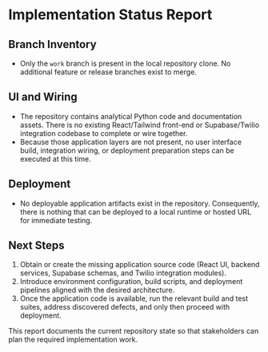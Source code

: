 # Implementation Status Report

## Branch Inventory
- Only the `work` branch is present in the local repository clone. No additional feature or release branches exist to merge.

## UI and Wiring
- The repository contains analytical Python code and documentation assets. There is no existing React/Tailwind front-end or Supabase/Twilio integration codebase to complete or wire together.
- Because those application layers are not present, no user interface build, integration wiring, or deployment preparation steps can be executed at this time.

## Deployment
- No deployable application artifacts exist in the repository. Consequently, there is nothing that can be deployed to a local runtime or hosted URL for immediate testing.

## Next Steps
1. Obtain or create the missing application source code (React UI, backend services, Supabase schemas, and Twilio integration modules).
2. Introduce environment configuration, build scripts, and deployment pipelines aligned with the desired architecture.
3. Once the application code is available, run the relevant build and test suites, address discovered defects, and only then proceed with deployment.

This report documents the current repository state so that stakeholders can plan the required implementation work.

